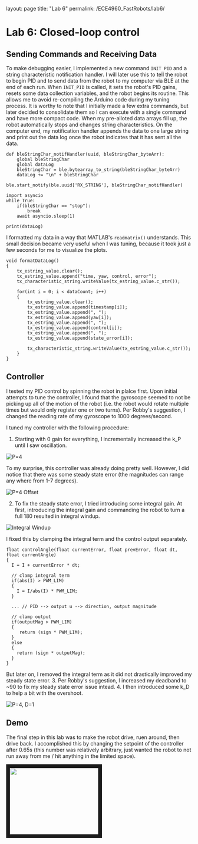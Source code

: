 layout: page
title: "Lab 6"
permalink: /ECE4960_FastRobots/lab6/

# Lab 6: Closed-loop control

## Sending Commands and Receiving Data
To make debugging easier, I implemented a new command `INIT_PID` and a string characteristic notification handler. I will later use this to tell the robot to begin PID and to send data from the robot to my computer via BLE at the end of each run. When `INIT_PID` is called, it sets the robot's PID gains, resets some data collection variables, and the robot begins its routine. This allows me to avoid re-compiling the Arduino code during my tuning process. It is worthy to note that I initially made a few extra commands, but later decided to consolidate them so I can execute with a single command and have more compact code. When my pre-alloted data arrays fill up, the robot automatically stops and changes string characteristics. On the computer end, my notification handler appends the data to one large string and print out the data log once the robot indicates that it has sent all the data.

```
def bleStringChar_notifHandler(uuid, bleStringChar_byteArr):
    global bleStringChar
    global dataLog
    bleStringChar = ble.bytearray_to_string(bleStringChar_byteArr)
    dataLog += "\n" + bleStringChar
    
ble.start_notify(ble.uuid['RX_STRING'], bleStringChar_notifHandler)

import asyncio
while True:
    if(bleStringChar == "stop"):
        break
    await asyncio.sleep(1)

print(dataLog)
```
I formatted my data in a way that MATLAB's `readmatrix()` understands. This small decision became very useful when I was tuning, because it took just a few seconds for me to visualize the plots.

```
void formatDataLog()
{    
    tx_estring_value.clear();
    tx_estring_value.append("time, yaw, control, error");
    tx_characteristic_string.writeValue(tx_estring_value.c_str());

    for(int i = 0; i < dataCount; i++)
    {
        tx_estring_value.clear();
        tx_estring_value.append(timestamp[i]);
        tx_estring_value.append(", ");
        tx_estring_value.append(yaw[i]);
        tx_estring_value.append(", ");
        tx_estring_value.append(control[i]);
        tx_estring_value.append(", ");
        tx_estring_value.append(state_error[i]);

        tx_characteristic_string.writeValue(tx_estring_value.c_str());
    }
}
```

## Controller 
I tested my PID control by spinning the robot in plalce first. Upon initial attempts to tune the controller, I found that the gyroscope seemed to not be picking up all of the motion of the robot (i.e. the robot would rotate multiple times but would only register one or two turns). Per Robby's suggestion, I changed the reading rate of my gyroscope to 1000 degrees/second.

I tuned my controller with the following procedure:
1. Starting with 0 gain for everything, I incrementally increased the k_P until I saw oscillation.

![P=4](assets/img/lab6/p4.png)

To my surprise, this controller was already doing pretty well. However, I did notice that there was some steady state error (the magnitudes can range any where from 1-7 degrees).

![P=4 Offset](assets/img/lab6/p4_offset.png)

2. To fix the steady state error, I tried introducing some integral gain. At first, introducing the integral gain and commanding the robot to turn a full 180 resulted in integral windup. 

![Integral Windup](assets/img/lab6/integralWindup.png)

I fixed this by clamping the integral term and the control output separately. 

```
float controlAngle(float currentError, float prevError, float dt, float currentAngle)
{
  I = I + currentError * dt;

  // clamp integral term
  if(abs(I) > PWM_LIM)
  {
    I = I/abs(I) * PWM_LIM;
  }

  ... // PID --> output u --> direction, output magnitude

  // clamp output
  if(outputMag > PWM_LIM)
  {
     return (sign * PWM_LIM);
  }
  else
  {
    return (sign * outputMag);
  }
}
```
But later on, I removed the integral term as it did not drastically improved my steady state error.
3. Per Robby's suggestion, I increased my deadband to ~90 to fix my steady state error issue intead.
4. I then introduced some k_D to help a bit with the overshoot.  

![P=4, D=1](assets/img/lab6/p4_d1.png)

## Demo
The final step in this lab was to make the robot drive, ruen around, then drive back. I accomplished this by changing the setpoint of the controller after 0.65s (this number was relatively arbitrary, just wanted the robot to not run away from me / hit anything in the limited space). 

<a href="http://www.youtube.com/watch?feature=player_embedded&v=ps5rtnzHhTY" target="_blank"><img src="assets/img/lab6/aboutFace_thumbnail.PNG" alt="" width="240" height="180" border="10" /></a>


